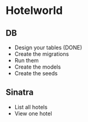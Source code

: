 # Hotelworld

## DB

- Design your tables (DONE)
- Create the migrations
- Run them
- Create the models
- Create the seeds

## Sinatra

- List all hotels
- View one hotel
